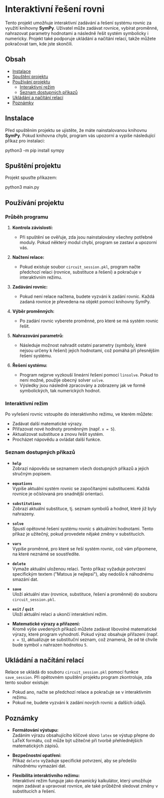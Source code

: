 # Interaktivní řešení rovni

Tento projekt umožňuje interaktivní zadávání a řešení systému rovnic za využití knihovny **SymPy**. Uživatel může zadávat rovnice, vybírat proměnné, nahrazovat parametry hodnotami a následně řešit systém symbolicky i numericky. Projekt také podporuje ukládání a načítání relací, takže můžete pokračovat tam, kde jste skončili.

## Obsah
- [Instalace](#instalace)
- [Spuštění projektu](#spuštění-projektu)
- [Používání projektu](#používání-projektu)
  - [Interaktivní režim](#interaktivní-režim)
  - [Seznam dostupných příkazů](#seznam-dostupných-příkazů)
- [Ukládání a načítání relací](#ukládání-a-načítání-relací)
- [Poznámky](#poznámky)

## Instalace

Před spuštěním projektu se ujistěte, že máte nainstalovanou knihovnu **SymPy**. Pokud knihovna chybí, program vás upozorní a vypíše následující příkaz pro instalaci:

python3 -m pip install sympy


## Spuštění projektu

Projekt spusťte příkazem:

python3 main.py

## Používání projektu

### Průběh programu

1. **Kontrola závislostí:**  
   - Při spuštění se ověřuje, zda jsou nainstalovány všechny potřebné moduly. Pokud některý modul chybí, program se zastaví a upozorní vás.

2. **Načtení relace:**  
   - Pokud existuje soubor `circuit_session.pkl`, program načte předchozí relaci (rovnice, substituce a řešení) a pokračuje v interaktivním režimu.

3. **Zadávání rovnic:**  
   - Pokud není relace načtena, budete vyzváni k zadání rovnic. Každá zadaná rovnice je převedena na objekt pomocí knihovny SymPy.

4. **Výběr proměnných:**  
   - Po zadání rovnic vyberete proměnné, pro které se má systém rovnic řešit.

5. **Nahrazování parametrů:**  
   - Následuje možnost nahradit ostatní parametry (symboly, které nejsou určeny k řešení) jejich hodnotami, což pomáhá při přesnějším řešení systému.

6. **Řešení systému:**  
   - Program nejprve vyzkouší lineární řešení pomocí `linsolve`. Pokud to není možné, použije obecný solver `solve`.
   - Výsledky jsou následně zpracovány a zobrazeny jak ve formě symbolických, tak numerických hodnot.

### Interaktivní režim

Po vyřešení rovnic vstoupíte do interaktivního režimu, ve kterém můžete:
- Zadávat další matematické výrazy.
- Přiřazovat nové hodnoty proměnným (např. `x = 5`).
- Aktualizovat substituce a znovu řešit systém.
- Procházet nápovědu a ovládat další funkce.

### Seznam dostupných příkazů

- **`help`**  
  Zobrazí nápovědu se seznamem všech dostupných příkazů a jejich stručným popisem.

- **`equations`**  
  Vypíše aktuální systém rovnic se započítanými substitucemi. Každá rovnice je očíslovaná pro snadnější orientaci.

- **`substitutions`**  
  Zobrazí aktuální substituce, tj. seznam symbolů a hodnot, které již byly nahrazeny.

- **`solve`**  
  Spustí opětovné řešení systému rovnic s aktuálními hodnotami. Tento příkaz je užitečný, pokud provedete nějaké změny v substitucích.

- **`vars`**  
  Vypíše proměnné, pro které se řeší systém rovnic, což vám připomene, na které neznámé se soustředíte.

- **`delete`**  
  Vymaže aktuální uloženou relaci. Tento příkaz vyžaduje potvrzení specifickým textem ("Matous je nejlepsi"), aby nedošlo k náhodnému smazání dat.

- **`save`**  
  Uloží aktuální stav (rovnice, substituce, řešení a proměnné) do souboru `circuit_session.pkl`.

- **`exit` / `quit`**  
  Uloží aktuální relaci a ukončí interaktivní režim.

- **Matematické výrazy a přiřazení:**  
  Kromě výše uvedených příkazů můžete zadávat libovolné matematické výrazy, které program vyhodnotí. Pokud výraz obsahuje přiřazení (např. `x = 5`), aktualizuje se substituční seznam, což znamená, že od té chvíle bude symbol `x` nahrazen hodnotou `5`.

## Ukládání a načítání relací

Relace se ukládá do souboru `circuit_session.pkl` pomocí funkce `save_session`. Při opětovném spuštění projektu program zkontroluje, zda tento soubor existuje:
- Pokud ano, načte se předchozí relace a pokračuje se v interaktivním režimu.
- Pokud ne, budete vyzváni k zadání nových rovnic a dalších údajů.

## Poznámky

- **Formátování výstupu:**  
  Zadáním výrazu obsahujícího klíčové slovo `latex` se výstup přepne do LaTeX formátu, což může být užitečné při tvorbě přehlednějších matematických zápisů.

- **Bezpečnostní opatření:**  
  Příkaz `delete` vyžaduje specifické potvrzení, aby se předešlo náhodnému vymazání dat.

- **Flexibilita interaktivního režimu:**  
  Interaktivní režim funguje jako dynamický kalkulátor, který umožňuje nejen zadávat a upravovat rovnice, ale také průběžně sledovat změny v substitucích a řešení.
